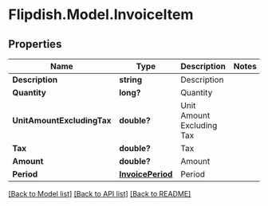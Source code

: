# Flipdish.Model.InvoiceItem
## Properties

Name | Type | Description | Notes
------------ | ------------- | ------------- | -------------
**Description** | **string** | Description | 
**Quantity** | **long?** | Quantity | 
**UnitAmountExcludingTax** | **double?** | Unit Amount Excluding Tax | 
**Tax** | **double?** | Tax | 
**Amount** | **double?** | Amount | 
**Period** | [**InvoicePeriod**](InvoicePeriod.md) | Period | 

[[Back to Model list]](../README.md#documentation-for-models) [[Back to API list]](../README.md#documentation-for-api-endpoints) [[Back to README]](../README.md)

